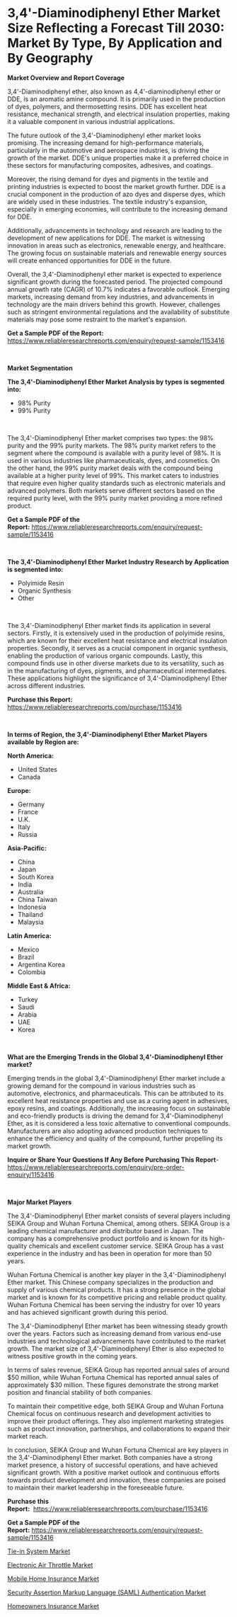 <p><h1>3,4'-Diaminodiphenyl Ether Market Size Reflecting a Forecast Till 2030: Market By Type, By Application and By Geography</h1></p><p><strong>Market Overview and Report Coverage</strong></p>
<p><p>3,4'-Diaminodiphenyl ether, also known as 4,4'-diaminodiphenyl ether or DDE, is an aromatic amine compound. It is primarily used in the production of dyes, polymers, and thermosetting resins. DDE has excellent heat resistance, mechanical strength, and electrical insulation properties, making it a valuable component in various industrial applications.</p><p>The future outlook of the 3,4'-Diaminodiphenyl ether market looks promising. The increasing demand for high-performance materials, particularly in the automotive and aerospace industries, is driving the growth of the market. DDE's unique properties make it a preferred choice in these sectors for manufacturing composites, adhesives, and coatings.</p><p>Moreover, the rising demand for dyes and pigments in the textile and printing industries is expected to boost the market growth further. DDE is a crucial component in the production of azo dyes and disperse dyes, which are widely used in these industries. The textile industry's expansion, especially in emerging economies, will contribute to the increasing demand for DDE.</p><p>Additionally, advancements in technology and research are leading to the development of new applications for DDE. The market is witnessing innovation in areas such as electronics, renewable energy, and healthcare. The growing focus on sustainable materials and renewable energy sources will create enhanced opportunities for DDE in the future.</p><p>Overall, the 3,4'-Diaminodiphenyl ether market is expected to experience significant growth during the forecasted period. The projected compound annual growth rate (CAGR) of 10.7% indicates a favorable outlook. Emerging markets, increasing demand from key industries, and advancements in technology are the main drivers behind this growth. However, challenges such as stringent environmental regulations and the availability of substitute materials may pose some restraint to the market's expansion.</p></p>
<p><strong>Get a Sample PDF of the Report:</strong> <a href="https://www.reliableresearchreports.com/enquiry/request-sample/1153416">https://www.reliableresearchreports.com/enquiry/request-sample/1153416</a></p>
<p>&nbsp;</p>
<p><strong>Market Segmentation</strong></p>
<p><strong>The 3,4'-Diaminodiphenyl Ether Market Analysis by types is segmented into:</strong></p>
<p><ul><li>98% Purity</li><li>99% Purity</li></ul></p>
<p>&nbsp;</p>
<p><p>The 3,4'-Diaminodiphenyl Ether market comprises two types: the 98% purity and the 99% purity markets. The 98% purity market refers to the segment where the compound is available with a purity level of 98%. It is used in various industries like pharmaceuticals, dyes, and cosmetics. On the other hand, the 99% purity market deals with the compound being available at a higher purity level of 99%. This market caters to industries that require even higher quality standards such as electronic materials and advanced polymers. Both markets serve different sectors based on the required purity level, with the 99% purity market providing a more refined product.</p></p>
<p><strong>Get a Sample PDF of the Report:</strong>&nbsp;<a href="https://www.reliableresearchreports.com/enquiry/request-sample/1153416">https://www.reliableresearchreports.com/enquiry/request-sample/1153416</a></p>
<p>&nbsp;</p>
<p><strong>The 3,4'-Diaminodiphenyl Ether Market Industry Research by Application is segmented into:</strong></p>
<p><ul><li>Polyimide Resin</li><li>Organic Synthesis</li><li>Other</li></ul></p>
<p>&nbsp;</p>
<p><p>The 3,4'-Diaminodiphenyl Ether market finds its application in several sectors. Firstly, it is extensively used in the production of polyimide resins, which are known for their excellent heat resistance and electrical insulation properties. Secondly, it serves as a crucial component in organic synthesis, enabling the production of various organic compounds. Lastly, this compound finds use in other diverse markets due to its versatility, such as in the manufacturing of dyes, pigments, and pharmaceutical intermediates. These applications highlight the significance of 3,4'-Diaminodiphenyl Ether across different industries.</p></p>
<p><strong>Purchase this Report:</strong>&nbsp; <a href="https://www.reliableresearchreports.com/purchase/1153416">https://www.reliableresearchreports.com/purchase/1153416</a></p>
<p>&nbsp;</p>
<p><strong>In terms of Region, the 3,4'-Diaminodiphenyl Ether Market Players available by Region are:</strong></p>
<p>
    <p> <strong> North America: </strong>
        <ul>
            <li>United States</li>
            <li>Canada</li>
        </ul>
        </p> 
    <p> <strong> Europe: </strong>
        <ul>
            <li>Germany</li>
            <li>France</li>
            <li>U.K.</li>
            <li>Italy</li>
            <li>Russia</li>
        </ul>
        </p> 
    <p> <strong> Asia-Pacific: </strong>
        <ul>
            <li>China</li>
            <li>Japan</li>
            <li>South Korea</li>
            <li>India</li>
            <li>Australia</li>
            <li>China Taiwan</li>
            <li>Indonesia</li>
            <li>Thailand</li>
            <li>Malaysia</li>
        </ul>
        </p> 
    <p> <strong> Latin America: </strong>
        <ul>
            <li>Mexico</li>
            <li>Brazil</li>
            <li>Argentina Korea</li>
            <li>Colombia</li>
        </ul>
        </p> 
    <p> <strong> Middle East & Africa: </strong>
        <ul>
            <li>Turkey</li>
            <li>Saudi</li>
            <li>Arabia</li>
            <li>UAE</li>
            <li>Korea</li>
        </ul>
    </p>
    </p>
<p>&nbsp;</p>
<p><strong>What are the Emerging Trends in the Global 3,4'-Diaminodiphenyl Ether market?</strong></p>
<p><p>Emerging trends in the global 3,4'-Diaminodiphenyl Ether market include a growing demand for the compound in various industries such as automotive, electronics, and pharmaceuticals. This can be attributed to its excellent heat resistance properties and use as a curing agent in adhesives, epoxy resins, and coatings. Additionally, the increasing focus on sustainable and eco-friendly products is driving the demand for 3,4'-Diaminodiphenyl Ether, as it is considered a less toxic alternative to conventional compounds. Manufacturers are also adopting advanced production techniques to enhance the efficiency and quality of the compound, further propelling its market growth.</p></p>
<p><strong>Inquire or Share Your Questions If Any Before Purchasing This Report</strong>- <a href="https://www.reliableresearchreports.com/enquiry/pre-order-enquiry/1153416">https://www.reliableresearchreports.com/enquiry/pre-order-enquiry/1153416</a></p>
<p>&nbsp;</p>
<p><strong>Major Market Players</strong></p>
<p><p>The 3,4'-Diaminodiphenyl Ether market consists of several players including SEIKA Group and Wuhan Fortuna Chemical, among others. SEIKA Group is a leading chemical manufacturer and distributor based in Japan. The company has a comprehensive product portfolio and is known for its high-quality chemicals and excellent customer service. SEIKA Group has a vast experience in the industry and has been in operation for more than 50 years. </p><p>Wuhan Fortuna Chemical is another key player in the 3,4'-Diaminodiphenyl Ether market. This Chinese company specializes in the production and supply of various chemical products. It has a strong presence in the global market and is known for its competitive pricing and reliable product quality. Wuhan Fortuna Chemical has been serving the industry for over 10 years and has achieved significant growth during this period.</p><p>The 3,4'-Diaminodiphenyl Ether market has been witnessing steady growth over the years. Factors such as increasing demand from various end-use industries and technological advancements have contributed to the market growth. The market size of 3,4'-Diaminodiphenyl Ether is also expected to witness positive growth in the coming years.</p><p>In terms of sales revenue, SEIKA Group has reported annual sales of around $50 million, while Wuhan Fortuna Chemical has reported annual sales of approximately $30 million. These figures demonstrate the strong market position and financial stability of both companies.</p><p>To maintain their competitive edge, both SEIKA Group and Wuhan Fortuna Chemical focus on continuous research and development activities to improve their product offerings. They also implement marketing strategies such as product innovation, partnerships, and collaborations to expand their market reach.</p><p>In conclusion, SEIKA Group and Wuhan Fortuna Chemical are key players in the 3,4'-Diaminodiphenyl Ether market. Both companies have a strong market presence, a history of successful operations, and have achieved significant growth. With a positive market outlook and continuous efforts towards product development and innovation, these companies are poised to maintain their market leadership in the foreseeable future.</p></p>
<p><strong>Purchase this Report:</strong>&nbsp;&nbsp;<a href="https://www.reliableresearchreports.com/purchase/1153416">https://www.reliableresearchreports.com/purchase/1153416</a></p>
<p></p>
<p><strong>Get a Sample PDF of the Report:</strong>&nbsp;<a href="https://www.reliableresearchreports.com/enquiry/request-sample/1153416">https://www.reliableresearchreports.com/enquiry/request-sample/1153416</a></p>
<p><p><a href="https://www.linkedin.com/pulse/tie-in-system-market-challenges-opportunities-growth-drivers-ncflc/">Tie-in System Market</a></p><p><a href="https://github.com/AKSHATREPORTPRIME/Market-Research-Report-List-1/blob/main/electronic-air-throttle-market.md">Electronic Air Throttle Market</a></p><p><a href="https://medium.com/@yvettelesch/mobile-home-insurance-market-size-cagr-trends-2024-2030-3079a344c8a7">Mobile Home Insurance Market</a></p><p><a href="https://www.linkedin.com/pulse/security-assertion-markup-language-saml-authentication-goirc/">Security Assertion Markup Language (SAML) Authentication Market</a></p><p><a href="https://medium.com/@luispacocha/homeowners-insurance-market-trends-and-market-analysis-forecasted-for-period-2023-2030-e4c72cbed00c">Homeowners Insurance Market</a></p></p>